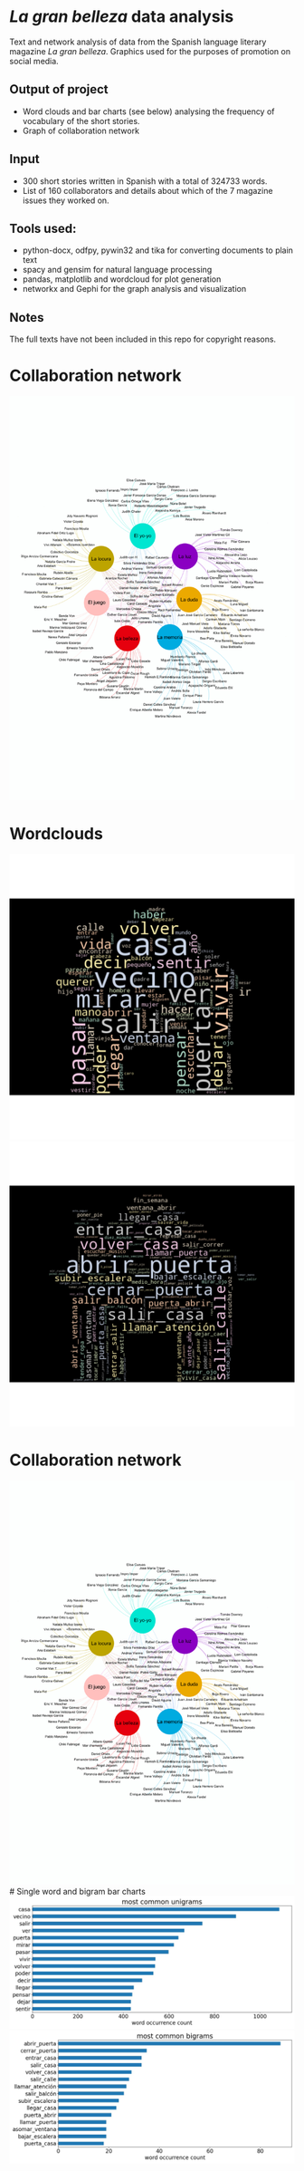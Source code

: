 # _La gran belleza_ data analysis 

Text and network analysis of data from the Spanish language literary magazine _La gran belleza_. Graphics used for the purposes of promotion on social media.

## Output of project
* Word clouds and bar charts (see below) analysing the frequency of vocabulary of the short stories.
* Graph of collaboration network

## Input
* 300 short stories written in Spanish with a total of 324733 words.
* List of 160 collaborators and details about which of the 7 magazine issues they worked on. 

## Tools used:
* python-docx, odfpy, pywin32 and tika for converting documents to plain text
* spacy and gensim for natural language processing
* pandas, matplotlib and wordcloud for plot generation
* networkx and Gephi for the graph analysis and visualization

## Notes
The full texts have not been included in this repo for copyright reasons.

# Collaboration network
<img src="figures/mapa_relacional.svg" />

# Wordclouds
<img src="figures/unigrams_cloud.jpg" />
<img src="figures/bigrams_cloud.jpg" />

# Collaboration network
<img src="figures/mapa_relacional.svg" />
# Single word and bigram bar charts
<img src="figures/unigrams_bar.jpg"   />
<img src="figures/bigrams_bar.jpg" />

